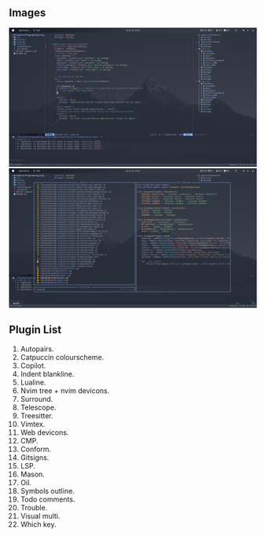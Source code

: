 ## Images
![Neovim!](images/Neovim.png)
![Neovim telescope!](images/Neovim-Telescope.png)

## Plugin List
1. Autopairs.
2. Catpuccin colourscheme.
3. Copilot.
4. Indent blankline.
5. Lualine.
6. Nvim tree + nvim devicons.
7. Surround.
8. Telescope.
9. Treesitter.
10. Vimtex.
11. Web devicons.
12. CMP.
13. Conform.
14. Gitsigns.
15. LSP.
16. Mason.
17. Oil.
18. Symbols outline.
19. Todo comments.
20. Trouble.
21. Visual multi.
22. Which key.
